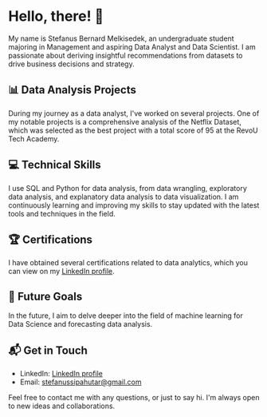 # Hello, there! 👋

My name is Stefanus Bernard Melkisedek, an undergraduate student majoring in Management and aspiring Data Analyst and Data Scientist. I am passionate about deriving insightful recommendations from datasets to drive business decisions and strategy.

## 📊 Data Analysis Projects

During my journey as a data analyst, I've worked on several projects. One of my notable projects is a comprehensive analysis of the Netflix Dataset, which was selected as the best project with a total score of 95 at the RevoU Tech Academy.

## 💻 Technical Skills

I use SQL and Python for data analysis, from data wrangling, exploratory data analysis, and explanatory data analysis to data visualization. I am continuously learning and improving my skills to stay updated with the latest tools and techniques in the field.

## 🏆 Certifications

I have obtained several certifications related to data analytics, which you can view on my [LinkedIn profile](https://www.linkedin.com/in/stefanus-bernard-melkisedek/).

## 🚀 Future Goals

In the future, I aim to delve deeper into the field of machine learning for Data Science and forecasting data analysis.

## 📬 Get in Touch

- LinkedIn: [LinkedIn profile](https://www.linkedin.com/in/stefanus-bernard-melkisedek/)
- Email: stefanussipahutar@gmail.com

Feel free to contact me with any questions, or just to say hi. I'm always open to new ideas and collaborations.
